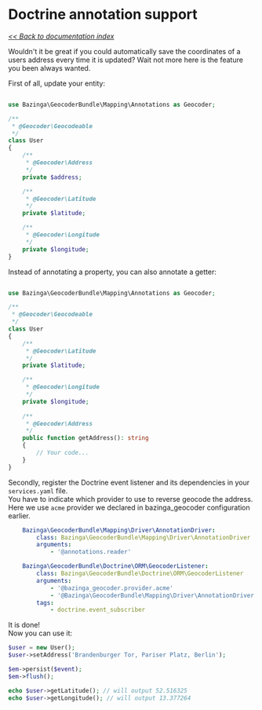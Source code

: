# Doctrine annotation support

*[<< Back to documentation index](/Resources/doc/index.md)*

Wouldn't it be great if you could automatically save the coordinates of a users
address every time it is updated? Wait not more here is the feature you been always
wanted.

First of all, update your entity:

```php

use Bazinga\GeocoderBundle\Mapping\Annotations as Geocoder;

/**
 * @Geocoder\Geocodeable
 */
class User
{
    /**
     * @Geocoder\Address
     */
    private $address;

    /**
     * @Geocoder\Latitude
     */
    private $latitude;

    /**
     * @Geocoder\Longitude
     */
    private $longitude;
}
```

Instead of annotating a property, you can also annotate a getter:

```php

use Bazinga\GeocoderBundle\Mapping\Annotations as Geocoder;

/**
 * @Geocoder\Geocodeable
 */
class User
{
    /**
     * @Geocoder\Latitude
     */
    private $latitude;

    /**
     * @Geocoder\Longitude
     */
    private $longitude;
    
    /**
     * @Geocoder\Address
     */
    public function getAddress(): string
    {
        // Your code...
    }
}
```

Secondly, register the Doctrine event listener and its dependencies in your `services.yaml` file.  
You have to indicate which provider to use to reverse geocode the address. Here we use `acme` provider we declared in bazinga_geocoder configuration earlier.

```yaml
    Bazinga\GeocoderBundle\Mapping\Driver\AnnotationDriver:
        class: Bazinga\GeocoderBundle\Mapping\Driver\AnnotationDriver
        arguments:
            - '@annotations.reader'

    Bazinga\GeocoderBundle\Doctrine\ORM\GeocoderListener:
        class: Bazinga\GeocoderBundle\Doctrine\ORM\GeocoderListener
        arguments:
            - '@bazinga_geocoder.provider.acme'
            - '@Bazinga\GeocoderBundle\Mapping\Driver\AnnotationDriver'
        tags:
            - doctrine.event_subscriber
```

It is done!  
Now you can use it:

```php
$user = new User();
$user->setAddress('Brandenburger Tor, Pariser Platz, Berlin');

$em->persist($event);
$em->flush();

echo $user->getLatitude(); // will output 52.516325
echo $user->getLongitude(); // will output 13.377264
```
